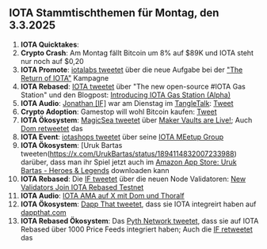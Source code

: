 ## IOTA Stammtischthemen für Montag, den 3.3.2025
1. **IOTA Quicktakes**:
2. **Crypto Crash**: Am Montag fällt Bitcoin um 8% auf $89K und IOTA steht nur noch auf $0,20
3. **IOTA Promote**: [iotalabs tweetet](https://x.com/iotalabs_/status/1894402164203688232) über die neue Aufgabe bei der ["The Return of IOTA"](https://guild.xyz/iota/the-return-of-iota) Kampagne
4. **IOTA Rebased**: [IOTA tweetet](https://x.com/iota/status/1894392613551198448) über "The new open-source #IOTA Gas Station" und den Blogpost: [Introducing IOTA Gas Station (Alpha)](https://blog.iota.org/iota-gas-station-alpha/)
5. **IOTA Audio**: [Jonathan [IF]](https://x.com/3rdEclips3) war am Dienstag im [TangleTalk](https://x.com/tangle_talk): [Tweet](https://x.com/tangle_talk/status/1894124852266606770)
6. **Crypto Adoption**: Gamestop will wohl Bitcoin kaufen: [Tweet](https://x.com/Vivek4real_/status/1894463656890404936)
7. **IOTA Ökosystem**: [MagicSea tweetet](https://x.com/MagicSeaDEX/status/1894496632621723958) über [Maker Vaults are Live!](https://x.com/MagicSeaDEX/status/1894496632621723958); Auch [Dom retweetet](https://x.com/DomSchiener/status/1894692485785391587) das
8. **IOTA Event**: [iotashops tweetet](https://x.com/iotashop/status/1894672585868132715) über seine [IOTA MEetup Group](https://www.meetup.com/de-DE/iota-meetup-workshop/)
9. **IOTA Ökosystem**: [Uruk Bartas tweeten(https://x.com/UrukBartas/status/1894114832007233988) darüber, dass man ihr Spiel jetzt auch im [Amazon App Store: Uruk Bartas - Heroes & Legends](https://www.amazon.com/gp/product/B0DX3M233Z) downloaden kann
10. **IOTA Rebased**: Die [IF tweetet](https://x.com/iota/status/1894749264791654501) über die neuen Node Validatoren: [New Validators Join IOTA Rebased Testnet](https://blog.iota.org/iota-rebased-validators3/)
11. **IOTA Audio**: [IOTA AMA auf X mit Dom und Thoralf](https://x.com/iota/status/1895140864181100548)
12. **IOTA Ökosystem**: [Dapp That tweetet](https://x.com/DappThatAI/status/1895118526932721782), dass sie IOTA integreirt haben auf [dappthat.com](https://www.dappthat.com/)
13. **IOTA Rebased Ökosystem**: Das [Pyth Network tweetet](https://x.com/PythNetwork/status/1895443870202429947), dass sie auf IOTA Rebased über 1000 Price Feeds integriert haben; Auch die [IF retweetet](https://x.com/iota/status/1895450817945088352) das
